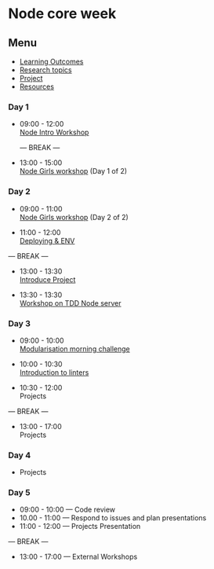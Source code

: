 # Node core week

## Menu

- [Learning Outcomes](./learning-outcomes.md)
- [Research topics](./research-afternoon.md)
- [Project](./project.md)
- [Resources](./resources)

### Day 1

- 09:00 - 12:00 <br>
  [Node Intro Workshop](https://github.com/foundersandcoders/Node-Intro-Workshop)

  — BREAK —

- 13:00 - 15:00 <br>
  [Node Girls workshop](https://github.com/ali-7/node-girls-ws) (Day 1 of 2)

### Day 2

- 09:00 - 11:00 <br>
  [Node Girls workshop](https://github.com/ali-7/node-girls-ws) (Day 2 of 2)

- 11:00 - 12:00 <br>
  [Deploying & ENV](./deploying.md)

— BREAK —

- 13:00 - 13:30 <br>
  [Introduce Project](./project.md)

- 13:30 - 13:30 <br>
  [Workshop on TDD Node server](https://github.com/GSG-G8/ws-tdd-node-server)

### Day 3

- 09:00 - 10:00 <br>
  [Modularisation morning challenge](./morning-challenge-day-3.md)

- 10:00 - 10:30 <br>
  [Introduction to linters](./linter.md)

- 10:30 - 12:00 <br>
  Projects

— BREAK —

- 13:00 - 17:00<br>
  Projects

### Day 4

- Projects

### Day 5

- 09:00 - 10:00 — Code review
- 10.00 - 11:00 — Respond to issues and plan presentations
- 11:00 - 12:00 — Projects Presentation

— BREAK —

- 13:00 - 17:00 — External Workshops
